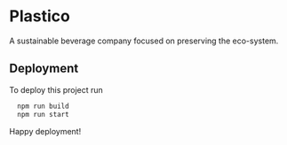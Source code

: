 
# Plastico

A sustainable beverage company focused on preserving the eco-system.


## Deployment

To deploy this project run

```bash
  npm run build
  npm run start
```

Happy deployment!
